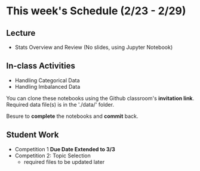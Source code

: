 # This week's Schedule (2/23 - 2/29)

## Lecture
+ Stats Overview and Review (No slides, using Jupyter Notebook)

## In-class Activities
+ Handling Categorical Data
+ Handling Imbalanced Data

You can clone these notebooks using the Github classroom's __invitation link__.
Required data file(s) is in the './data/' folder.

Besure to __complete__ the notebooks and __commit__ back.

## Student Work
+ Competition 1 __Due Date Extended to 3/3__
  <!--+ required files can be found [here](https://github.com/fairfield-university-ba545/2019-Competition1)-->
+ Competition 2: Topic Selection
  + required files to be updated later
